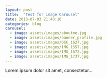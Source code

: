 ```yaml
---
layout: post
title:  "Test for image Carousel"
date: 2013-07-03 21:40:10
categories: blog
carousel:
  - image: assets/images/aboutme.jpg
  - image: assets/images/banner_profile.jpg
  - image: assets/images/DSC_1627.jpg
  - image: assets/images/IMG_1557.jpg
  - image: assets/images/IMG_1672.jpg
  - image: assets/images/IMG_1737.jpg
---
```


Lorem ipsum dolor sit amet, consectetur...